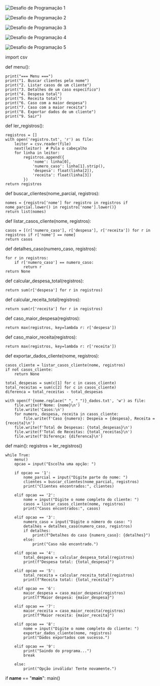 ![Desafio de Programação 1](https://github.com/user-attachments/assets/7bcaa2f8-9fcf-433b-96e5-1dc2c476ed86)

![Desafio de Programação 2](https://github.com/user-attachments/assets/59bca363-0ae0-4c7f-b51a-a0043e521739)

![Desafio de Programação 3](https://github.com/user-attachments/assets/51aaea02-eefd-4077-90ff-3b589073809d)

![Desafio de Programação 4](https://github.com/user-attachments/assets/ca8858f2-fe43-4538-9310-e30d33942a13)

![Desafio de Programação 5](https://github.com/user-attachments/assets/e3da765e-8304-4ac7-971a-29817e8f66e3)

import csv

def menu():
    
    print("=== Menu ===")
    print("1. Buscar clientes pelo nome")
    print("2. Listar casos de um cliente")
    print("3. Detalhes de um caso específico")
    print("4. Despesa total")
    print("5. Receita total")
    print("6. Caso com a maior despesa")
    print("7. Caso com a maior receita")
    print("8. Exportar dados de um cliente")
    print("9. Sair")

def ler_registros():
    
    registros = []
    with open('registro.txt', 'r') as file:
        leitor = csv.reader(file)
        next(leitor)  # Pula o cabeçalho
        for linha in leitor:
            registros.append({
                'nome': linha[0],
                'numero_caso': linha[1].strip(),
                'despesa': float(linha[2]),
                'receita': float(linha[3])
            })
    return registros

def buscar_clientes(nome_parcial, registros):

    nomes = {registro['nome'] for registro in registros if nome_parcial.lower() in registro['nome'].lower()}
    return list(nomes)

def listar_casos_cliente(nome, registros):

    casos = [(r['numero_caso'], r['despesa'], r['receita']) for r in registros if r['nome'] == nome]
    return casos

def detalhes_caso(numero_caso, registros):

    for r in registros:
        if r['numero_caso'] == numero_caso:
            return r
    return None

def calcular_despesa_total(registros):

    return sum(r['despesa'] for r in registros)

def calcular_receita_total(registros):

    return sum(r['receita'] for r in registros)

def caso_maior_despesa(registros):

    return max(registros, key=lambda r: r['despesa'])

def caso_maior_receita(registros):

    return max(registros, key=lambda r: r['receita'])

def exportar_dados_cliente(nome, registros):

    casos_cliente = listar_casos_cliente(nome, registros)
    if not casos_cliente:
        return None

    total_despesas = sum(c[1] for c in casos_cliente)
    total_receitas = sum(c[2] for c in casos_cliente)
    diferenca = total_receitas - total_despesas

    with open(f'{nome.replace(" ", "_")}_dados.txt', 'w') as file:
        file.write(f'Nome: {nome}\n')
        file.write('Casos:\n')
        for numero, despesa, receita in casos_cliente:
            file.write(f'Caso {numero}: Despesa = {despesa}, Receita = {receita}\n')
        file.write(f'Total de Despesas: {total_despesas}\n')
        file.write(f'Total de Receitas: {total_receitas}\n')
        file.write(f'Diferença: {diferenca}\n')

def main():
    registros = ler_registros()

    while True:
        menu()
        opcao = input("Escolha uma opção: ")

        if opcao == '1':
            nome_parcial = input("Digite parte do nome: ")
            clientes = buscar_clientes(nome_parcial, registros)
            print("Clientes encontrados:", clientes)
        
        elif opcao == '2':
            nome = input("Digite o nome completo do cliente: ")
            casos = listar_casos_cliente(nome, registros)
            print("Casos encontrados:", casos)

        elif opcao == '3':
            numero_caso = input("Digite o número do caso: ")
            detalhes = detalhes_caso(numero_caso, registros)
            if detalhes:
                print(f"Detalhes do caso {numero_caso}: {detalhes}")
            else:
                print("Caso não encontrado.")

        elif opcao == '4':
            total_despesa = calcular_despesa_total(registros)
            print(f"Despesa total: {total_despesa}")

        elif opcao == '5':
            total_receita = calcular_receita_total(registros)
            print(f"Receita total: {total_receita}")

        elif opcao == '6':
            maior_despesa = caso_maior_despesa(registros)
            print(f"Maior despesa: {maior_despesa}")

        elif opcao == '7':
            maior_receita = caso_maior_receita(registros)
            print(f"Maior receita: {maior_receita}")

        elif opcao == '8':
            nome = input("Digite o nome completo do cliente: ")
            exportar_dados_cliente(nome, registros)
            print("Dados exportados com sucesso.")

        elif opcao == '9':
            print("Saindo do programa...")
            break

        else:
            print("Opção inválida! Tente novamente.")

if __name__ == "__main__":
    main()

